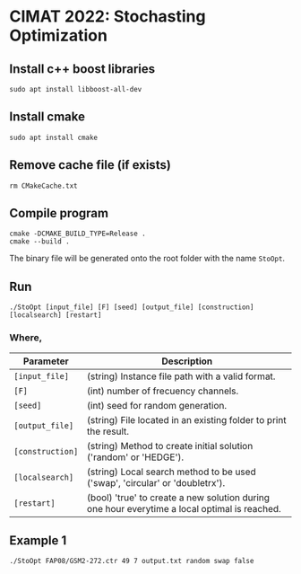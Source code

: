 # CIMAT 2022: Stochasting Optimization

## Install c++ boost libraries
```
sudo apt install libboost-all-dev
```


## Install cmake
```
sudo apt install cmake
```

## Remove cache file (if exists)
```
rm CMakeCache.txt
```

## Compile program
```
cmake -DCMAKE_BUILD_TYPE=Release .
cmake --build .
```
The binary file will be generated onto the root folder with the name ```StoOpt```.

## Run
```
./StoOpt [input_file] [F] [seed] [output_file] [construction] [localsearch] [restart]
```

### Where,

| Parameter        | Description                                                                                  |
|------------------|----------------------------------------------------------------------------------------------|
| `[input_file]`   | (string) Instance file path with a valid format.                                             |
| `[F]`            | (int) number of frecuency channels.                                                          |
 | `[seed]`         | (int) seed for random generation.                                                            |
| `[output_file]`  | (string) File located in an existing folder to print the result.                             |
| `[construction]` | (string) Method to create initial solution ('random' or 'HEDGE').                            |
| `[localsearch]`  | (string) Local search method to be used ('swap', 'circular' or 'doubletrx').                 |
| `[restart]`      | (bool) 'true' to create a new solution during one hour everytime a local optimal is reached. |

## Example 1
```
./StoOpt FAP08/GSM2-272.ctr 49 7 output.txt random swap false
```
